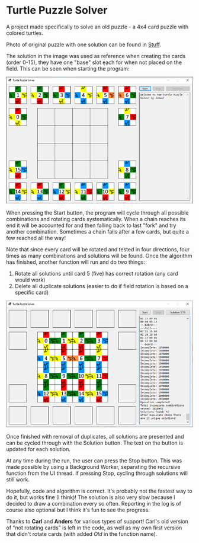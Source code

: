 # Turtle Puzzle Solver
A project made specifically to solve an old puzzle - a 4x4 card puzzle with colored turtles.

Photo of original puzzle with one solution can be found in [Stuff](https://github.com/therealtkh/TurtlePuzzleSolver/tree/main/Stuff).

The solution in the image was used as reference when creating the cards (order 0-15), they have one "base" slot each for when not placed on the field. This can be seen when starting the program:

![Welcome Screen](https://github.com/therealtkh/TurtlePuzzleSolver/blob/main/Stuff/example_1.png)

When pressing the Start button, the program will cycle through all possible combinations and rotating cards systematically. When a chain reaches its end it will be accounted for and then falling back to last "fork" and try another combination. Sometimes a chain fails after a few cards, but quite a few reached all the way!

Note that since every card will be rotated and tested in four directions, four times as many combinations and solutions will be found. Once the algorithm has finished, another function will run and do two things: 
1. Rotate all solutions until card 5 (five) has correct rotation (any card would work)
2. Delete all duplicate solutions (easier to do if field rotation is based on a specific card)

![Finished Run](https://github.com/therealtkh/TurtlePuzzleSolver/blob/main/Stuff/example_2.png)

Once finished with removal of duplicates, all solutions are presented and can be cycled through with the Solution button. The text on the button is updated for each solution.

At any time during the run, the user can press the Stop button. This was made possible by using a Background Worker, separating the recursive function from the UI thread. If pressing Stop, cycling through solutions will still work.

Hopefully, code and algorithm is correct. It's probably not the fastest way to do it, but works fine (I think)! The solution is also very slow because I decided to draw a combination every so often. Reporting in the log is of course also optional but I think it's fun to see the progress.

Thanks to **Carl** and **Anders** for various types of support! Carl's old version of "not rotating cards" is left in the code, as well as my own first version that didn't rotate cards (with added _Old_ in the function name).

